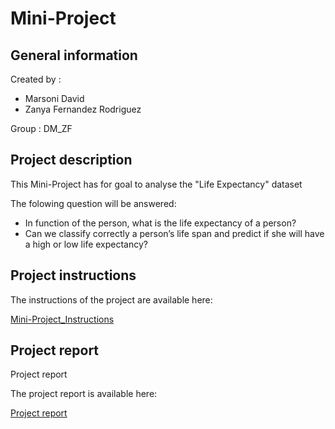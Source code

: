 # Mini-Project

## General information

Created by :
- Marsoni David
- Zanya Fernandez Rodriguez

Group : DM_ZF

## Project description

This Mini-Project has for goal to analyse the "Life Expectancy" dataset

The folowing question will be answered:

- In function of the person, what is the life expectancy of a person?
- Can we classify correctly a person’s life span and predict if she will have a high or low life expectancy?

## Project instructions

The instructions of the project are available here:

[Mini-Project_Instructions](assets/Mini-Project_Instructions.pdf)

## Project report

Project report

The project report is available here:

[Project report](Project/Project_Report.pdf)
